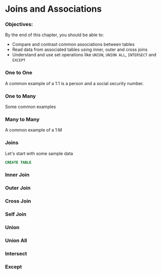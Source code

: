 # Joins and Associations

### Objectives:

By the end of this chapter, you should be able to:

- Compare and contrast common associations between tables
- Read data from associated tables using inner, outer and cross joins
- Understand and use set operations like `UNION`, `UNION ALL`, `INTERSECT` and `EXCEPT`

### One to One

A common example of a 1:1 is a person and a social security number. 

### One to Many

Some common examples 

### Many to Many

A common example of a 1:M

### Joins

Let's start with some sample data

```sql
CREATE TABLE 
```

### Inner Join

### Outer Join

### Cross Join

### Self Join

### Union

### Union All

### Intersect

### Except